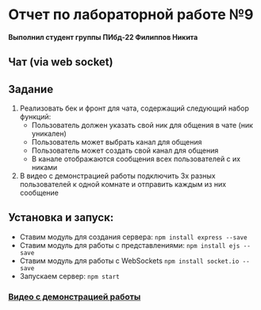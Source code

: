 # Отчет по лабораторной работе №9
#### Выполнил студент группы ПИбд-22 Филиппов Никита
## Чат (via web socket)
## Задание
1. Реализовать бек и фронт для чата, содержащий следующий набор функций:
	- Пользователь должен указать свой ник для общения в чате (ник уникален)
	- Пользователь может выбрать канал для общения
	- Пользователь может создать свой канал для общения
	- В канале отображаются сообщения всех пользователей с их никами
2. В видео с демонстрацией работы подключить 3х разных пользователей к одной комнате и отправить каждым из них сообщение

## Установка и запуск:
- Ставим модуль для создания сервера: `npm install express --save`
- Ставим модуль для работы с представлениями: `npm install ejs --save`
- Ставим модуль для работы с WebSockets `npm install socket.io --save`
- Запускаем сервер: `npm start`

### [Видео с демонстрацией работы](https://drive.google.com/file/d/1AedulHpW4JeMLkKlpm94m4_GaTuvsR6K/view?usp=sharing)